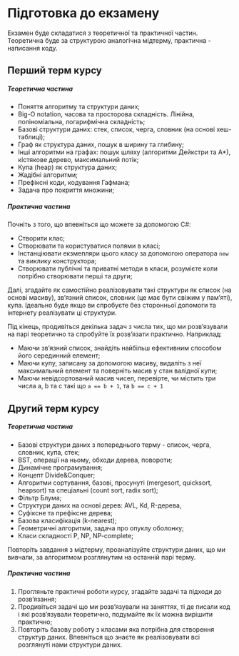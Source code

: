 # Підготовка до екзамену

Екзамен буде складатися з теоретичної та практичної частин. Теоретична буде за структурою аналогічна мідтерму, практична - написання коду.

## Перший терм курсу
##### Теоретична частина
- Поняття алгоритму та структури даних;
- Big-O notation, часова та просторова складність. Лінійна, поліноміальна, логарифмічна складність;
- Базові структури даних: стек, список, черга, словник (на основі хеш-таблиці);
- Граф як структура даних, пошук в ширину та глибину;
- Інші алгоритми на графах: пошук шляху (алгоритми Дейкстри та А*), кістякове дерево, максимальний потік;
- Купа (heap) як структура даних;
- Жадібні алгоритми;
- Префіксні коди, кодування Гафмана;
- Задача про покриття множини;

##### Практична частина
Почніть з того, що впевніться що можете за допомогою C#:
- Створити клас;
- Створювати та користуватися полями в класі;
- Інстанціювати екзмепляри цього класу за допомогою оператора `new` та виклику конструктора;
- Створювати публічні та приватні методи в класи, розумієте коли потрібно створювати перші та други;

Далі, згадайте як самостійно реалізовувати такі структури як список (на основі масиву), звʼязний список, словник (це має бути свіжим у памʼяті), купа. Ідеально буде якщо ви спробуєте без сторонньої допомоги та інтернету реалізувати ці структури.

Під кінець, продивіться декілька задач з числа тих, що ми розвʼязували на парі теоретично та спробуйте їх розвʼязати практично. Наприклад:
- Маючи звʼязний список, знайдіть найбільш ефективним способом його серединний елемент;
- Маючи купу, записану за допомогою масиву, видаліть з неї максимальний елемент та поверніть масив у стан валідної купи;
- Маючи невідсортований масив чисел, перевірте, чи містить три числа a, b та с такі що `a == b + 1`, та `b == c + 1`

## Другий терм курсу
##### Теоретична частина
- Базові структури даних з попереднього терму - список, черга, словник, купа, стек;
- BST, операції на ньому, обходи дерева, повороти;
- Динамічне програмування;
- Концепт Divide&Conquer;
- Алгоритми сортування, базові, просунуті (mergesort, quicksort, heapsort) та спеціальні (count sort, radix sort);
- Фільтр Блума;
- Структури даних на основі дерев: AVL, Kd, R-дерева,
- Суфіксне та префіксне дерева;
- Базова класифікація (k-nearest);
- Геометричні алгоритми, задача про опуклу оболонку;
- Класи складності P, NP, NP-complete;

Повторіть завдання з мідтерму, проаналізуйте структури даних, що ми вивчали, за алгоритмом розглянутим на останній парі терму.

##### Практична частина
1. Прогляньте практичні роботи курсу, згадайте задачі та підходи до розвʼязання;
2. Продивіться задачі що ми розвʼязували на заняттях, ті де писали код і які розвʼязували теоретично, подумайте як їх можна вирішити практично;
3. Повторіть базову роботу з класами яка потрібна для створення структур даних. Впевніться що знаєте як реалізовувати всі розглянуті нами структури даних.
